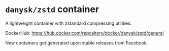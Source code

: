 # `danysk/zstd` container

A lightweight container with zstandard compressing utilities.

DockerHub: https://hub.docker.com/repository/docker/danysk/zstd/general

New containers get generated upon stable releases from Facebook.
